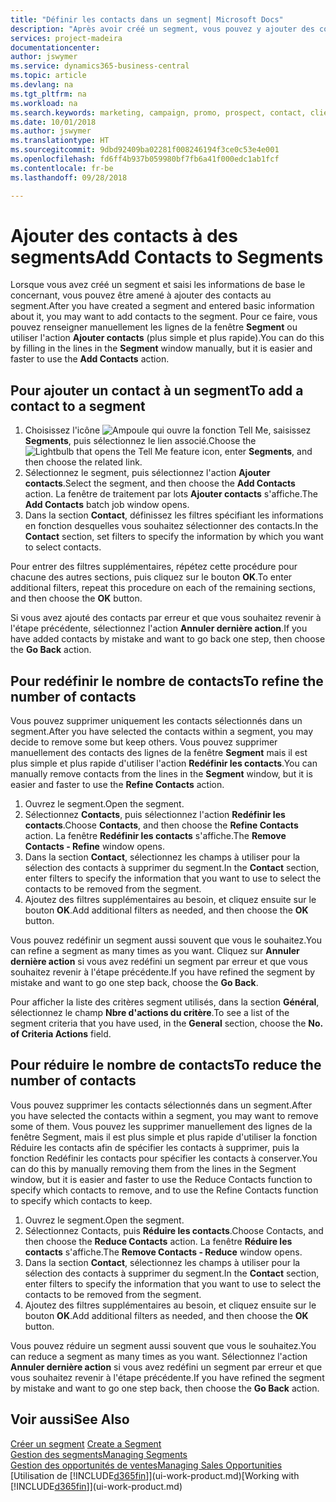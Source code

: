 ```yaml
---
title: "Définir les contacts dans un segment| Microsoft Docs"
description: "Après avoir créé un segment, vous pouvez y ajouter des contacts, par exemple, dans le cadre d'une campagne marketing visant des clients particuliers."
services: project-madeira
documentationcenter: 
author: jswymer
ms.service: dynamics365-business-central
ms.topic: article
ms.devlang: na
ms.tgt_pltfrm: na
ms.workload: na
ms.search.keywords: marketing, campaign, promo, prospect, contact, client, customer
ms.date: 10/01/2018
ms.author: jswymer
ms.translationtype: HT
ms.sourcegitcommit: 9dbd92409ba02281f008246194f3ce0c53e4e001
ms.openlocfilehash: fd6ff4b937b059980bf7fb6a41f000edc1ab1fcf
ms.contentlocale: fr-be
ms.lasthandoff: 09/28/2018

---
```

# <a name="add-contacts-to-segments"></a><span data-ttu-id="f3d7b-103">Ajouter des contacts à des segments</span><span class="sxs-lookup"><span data-stu-id="f3d7b-103">Add Contacts to Segments</span></span>
<span data-ttu-id="f3d7b-104">Lorsque vous avez créé un segment et saisi les informations de base le concernant, vous pouvez être amené à ajouter des contacts au segment.</span><span class="sxs-lookup"><span data-stu-id="f3d7b-104">After you have created a segment and entered basic information about it, you may want to add contacts to the segment.</span></span> <span data-ttu-id="f3d7b-105">Pour ce faire, vous pouvez renseigner manuellement les lignes de la fenêtre **Segment** ou utiliser l'action **Ajouter contacts** (plus simple et plus rapide).</span><span class="sxs-lookup"><span data-stu-id="f3d7b-105">You can do this by filling in the lines in the **Segment** window manually, but it is easier and faster to use the **Add Contacts** action.</span></span>

## <a name="to-add-a-contact-to-a-segment"></a><span data-ttu-id="f3d7b-106">Pour ajouter un contact à un segment</span><span class="sxs-lookup"><span data-stu-id="f3d7b-106">To add a contact to a segment</span></span>
1. <span data-ttu-id="f3d7b-107">Choisissez l'icône ![Ampoule qui ouvre la fonction Tell Me](media/ui-search/search_small.png "Dites-moi ce que vous voulez faire"), saisissez **Segments**, puis sélectionnez le lien associé.</span><span class="sxs-lookup"><span data-stu-id="f3d7b-107">Choose the ![Lightbulb that opens the Tell Me feature](media/ui-search/search_small.png "Tell me what you want to do") icon, enter **Segments**, and then choose the related link.</span></span>  
2. <span data-ttu-id="f3d7b-108">Sélectionnez le segment, puis sélectionnez l'action **Ajouter contacts**.</span><span class="sxs-lookup"><span data-stu-id="f3d7b-108">Select the segment, and then choose the **Add Contacts** action.</span></span> <span data-ttu-id="f3d7b-109">La fenêtre de traitement par lots **Ajouter contacts** s'affiche.</span><span class="sxs-lookup"><span data-stu-id="f3d7b-109">The **Add Contacts** batch job window opens.</span></span>
3. <span data-ttu-id="f3d7b-110">Dans la section **Contact**, définissez les filtres spécifiant les informations en fonction desquelles vous souhaitez sélectionner des contacts.</span><span class="sxs-lookup"><span data-stu-id="f3d7b-110">In the **Contact** section, set filters to specify the information by which you want to select contacts.</span></span>

<span data-ttu-id="f3d7b-111">Pour entrer des filtres supplémentaires, répétez cette procédure pour chacune des autres sections, puis cliquez sur le bouton **OK**.</span><span class="sxs-lookup"><span data-stu-id="f3d7b-111">To enter additional filters, repeat this procedure on each of the remaining sections, and then choose the **OK** button.</span></span>

<span data-ttu-id="f3d7b-112">Si vous avez ajouté des contacts par erreur et que vous souhaitez revenir à l'étape précédente, sélectionnez l'action **Annuler dernière action**.</span><span class="sxs-lookup"><span data-stu-id="f3d7b-112">If you have added contacts by mistake and want to go back one step, then choose the **Go Back** action.</span></span>

## <a name="to-refine-the-number-of-contacts"></a><span data-ttu-id="f3d7b-113">Pour redéfinir le nombre de contacts</span><span class="sxs-lookup"><span data-stu-id="f3d7b-113">To refine the number of contacts</span></span>
<span data-ttu-id="f3d7b-114">Vous pouvez supprimer uniquement les contacts sélectionnés dans un segment.</span><span class="sxs-lookup"><span data-stu-id="f3d7b-114">After you have selected the contacts within a segment, you may decide to remove some but keep others.</span></span> <span data-ttu-id="f3d7b-115">Vous pouvez supprimer manuellement des contacts des lignes de la fenêtre **Segment** mais il est plus simple et plus rapide d'utiliser l'action **Redéfinir les contacts**.</span><span class="sxs-lookup"><span data-stu-id="f3d7b-115">You can manually remove contacts from the lines in the **Segment** window, but it is easier and faster to use the **Refine Contacts** action.</span></span>

1. <span data-ttu-id="f3d7b-116">Ouvrez le segment.</span><span class="sxs-lookup"><span data-stu-id="f3d7b-116">Open the segment.</span></span>
2. <span data-ttu-id="f3d7b-117">Sélectionnez **Contacts**, puis sélectionnez l'action **Redéfinir les contacts**.</span><span class="sxs-lookup"><span data-stu-id="f3d7b-117">Choose **Contacts**, and then choose the **Refine Contacts** action.</span></span> <span data-ttu-id="f3d7b-118">La fenêtre **Redéfinir les contacts** s'affiche.</span><span class="sxs-lookup"><span data-stu-id="f3d7b-118">The **Remove Contacts - Refine** window opens.</span></span>
3. <span data-ttu-id="f3d7b-119">Dans la section **Contact**, sélectionnez les champs à utiliser pour la sélection des contacts à supprimer du segment.</span><span class="sxs-lookup"><span data-stu-id="f3d7b-119">In the **Contact** section, enter filters to specify the information that you want to use to select the contacts to be removed from the segment.</span></span>
4. <span data-ttu-id="f3d7b-120">Ajoutez des filtres supplémentaires au besoin, et cliquez ensuite sur le bouton **OK**.</span><span class="sxs-lookup"><span data-stu-id="f3d7b-120">Add additional filters as needed, and then choose the **OK** button.</span></span>

<span data-ttu-id="f3d7b-121">Vous pouvez redéfinir un segment aussi souvent que vous le souhaitez.</span><span class="sxs-lookup"><span data-stu-id="f3d7b-121">You can refine a segment as many times as you want.</span></span> <span data-ttu-id="f3d7b-122">Cliquez sur **Annuler dernière action** si vous avez redéfini un segment par erreur et que vous souhaitez revenir à l'étape précédente.</span><span class="sxs-lookup"><span data-stu-id="f3d7b-122">If you have refined the segment by mistake and want to go one step back, choose the **Go Back**.</span></span>

<span data-ttu-id="f3d7b-123">Pour afficher la liste des critères segment utilisés, dans la section **Général**, sélectionnez le champ **Nbre d'actions du critère**.</span><span class="sxs-lookup"><span data-stu-id="f3d7b-123">To see a list of the segment criteria that you have used, in the **General** section, choose the **No. of Criteria Actions** field.</span></span>

## <a name="to-reduce-the-number-of-contacts"></a><span data-ttu-id="f3d7b-124">Pour réduire le nombre de contacts</span><span class="sxs-lookup"><span data-stu-id="f3d7b-124">To reduce the number of contacts</span></span>
<span data-ttu-id="f3d7b-125">Vous pouvez supprimer les contacts sélectionnés dans un segment.</span><span class="sxs-lookup"><span data-stu-id="f3d7b-125">After you have selected the contacts within a segment, you may want to remove some of them.</span></span> <span data-ttu-id="f3d7b-126">Vous pouvez les supprimer manuellement des lignes de la fenêtre Segment, mais il est plus simple et plus rapide d'utiliser la fonction Réduire les contacts afin de spécifier les contacts à supprimer, puis la fonction Redéfinir les contacts pour spécifier les contacts à conserver.</span><span class="sxs-lookup"><span data-stu-id="f3d7b-126">You can do this by manually removing them from the lines in the Segment window, but it is easier and faster to use the Reduce Contacts function to specify which contacts to remove, and to use the Refine Contacts function to specify which contacts to keep.</span></span>

1. <span data-ttu-id="f3d7b-127">Ouvrez le segment.</span><span class="sxs-lookup"><span data-stu-id="f3d7b-127">Open the segment.</span></span>
2. <span data-ttu-id="f3d7b-128">Sélectionnez Contacts, puis **Réduire les contacts**.</span><span class="sxs-lookup"><span data-stu-id="f3d7b-128">Choose Contacts, and then choose the **Reduce Contacts** action.</span></span> <span data-ttu-id="f3d7b-129">La fenêtre **Réduire les contacts** s'affiche.</span><span class="sxs-lookup"><span data-stu-id="f3d7b-129">The **Remove Contacts - Reduce** window opens.</span></span>
3. <span data-ttu-id="f3d7b-130">Dans la section **Contact**, sélectionnez les champs à utiliser pour la sélection des contacts à supprimer du segment.</span><span class="sxs-lookup"><span data-stu-id="f3d7b-130">In the **Contact** section, enter filters to specify the information that you want to use to select the contacts to be removed from the segment.</span></span>
4. <span data-ttu-id="f3d7b-131">Ajoutez des filtres supplémentaires au besoin, et cliquez ensuite sur le bouton **OK**.</span><span class="sxs-lookup"><span data-stu-id="f3d7b-131">Add additional filters as needed, and then choose the **OK** button.</span></span>

<span data-ttu-id="f3d7b-132">Vous pouvez réduire un segment aussi souvent que vous le souhaitez.</span><span class="sxs-lookup"><span data-stu-id="f3d7b-132">You can reduce a segment as many times as you want.</span></span> <span data-ttu-id="f3d7b-133">Sélectionnez l'action **Annuler dernière action** si vous avez redéfini un segment par erreur et que vous souhaitez revenir à l'étape précédente.</span><span class="sxs-lookup"><span data-stu-id="f3d7b-133">If you have refined the segment by mistake and want to go one step back, then choose the **Go Back** action.</span></span>

## <a name="see-also"></a><span data-ttu-id="f3d7b-134">Voir aussi</span><span class="sxs-lookup"><span data-stu-id="f3d7b-134">See Also</span></span>
<span data-ttu-id="f3d7b-135">[Créer un segment](marketing-how-create-segment.md) </span><span class="sxs-lookup"><span data-stu-id="f3d7b-135">[Create a Segment](marketing-how-create-segment.md) </span></span>  
[<span data-ttu-id="f3d7b-136">Gestion des segments</span><span class="sxs-lookup"><span data-stu-id="f3d7b-136">Managing Segments</span></span>](marketing-segments.md)  
[<span data-ttu-id="f3d7b-137">Gestion des opportunités de ventes</span><span class="sxs-lookup"><span data-stu-id="f3d7b-137">Managing Sales Opportunities</span></span>](marketing-manage-sales-opportunities.md)  
<span data-ttu-id="f3d7b-138">[Utilisation de [!INCLUDE[d365fin](includes/d365fin_md.md)]](ui-work-product.md)</span><span class="sxs-lookup"><span data-stu-id="f3d7b-138">[Working with [!INCLUDE[d365fin](includes/d365fin_md.md)]](ui-work-product.md)</span></span>  


